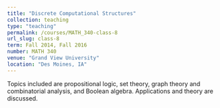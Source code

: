 ```yaml
---
title: "Discrete Computational Structures"
collection: teaching
type: "teaching"
permalink: /courses/MATH_340-class-8
url_slug: class-8
term: Fall 2014, Fall 2016
number: MATH 340
venue: "Grand View University"
location: "Des Moines, IA"
---
```


Topics included are propositional logic, set theory, graph theory and combinatorial analysis, and Boolean algebra. Applications and theory are discussed.
